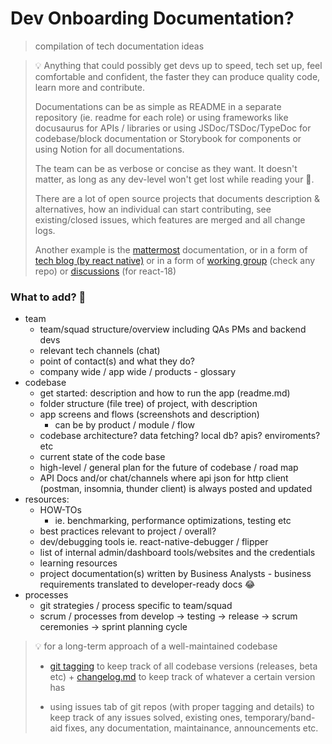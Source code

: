 # Dev Onboarding Documentation?

> compilation of tech documentation ideas
> 


> 💡 Anything that could possibly get devs up to speed, tech set up, feel comfortable and confident, the faster they can produce quality code, learn more and contribute.
>
> Documentations can be as simple as README in a separate repository (ie. readme for each role) or using frameworks like docusaurus for APIs / libraries or using JSDoc/TSDoc/TypeDoc for codebase/block documentation or Storybook for components or using Notion for all documentations.
>
> The team can be as verbose or concise as they want. It doesn't matter, as long as any dev-level won't get lost while reading your 💩.
>
> There are a lot of open source projects that documents description & alternatives, how an individual can start contributing, see existing/closed issues, which features are merged and all change logs.
>
> Another example is the  [mattermost](https://developers.mattermost.com/contribute/getting-started/) documentation, or in a form of [tech blog (by react native)](https://reactnative.dev/blog) or in a form of [working group](https://github.com/reactwg) (check any repo) or [discussions](https://github.com/reactwg/react-18/discussions) (for react-18)

### What to add? 🤔

- team
    - team/squad structure/overview including QAs PMs and backend devs
    - relevant tech channels (chat)
    - point of contact(s) and what they do?
    - company wide / app wide / products - glossary
- codebase
    - get started: description and how to run the app (readme.md)
    - folder structure (file tree) of project, with description
    - app screens and flows (screenshots and description)
        - can be by product / module / flow
    - codebase architecture? data fetching? local db? apis? enviroments? etc
    - current state of the code base
    - high-level / general plan for the future of codebase / road map
    - API Docs and/or chat/channels where api json for http client (postman, insomnia, thunder client) is always posted and updated
- resources:
    - HOW-TOs
        - ie. benchmarking, performance optimizations, testing etc
    - best practices relevant to project / overall?
    - dev/debugging tools ie. react-native-debugger / flipper
    - list of internal admin/dashboard tools/websites and the credentials
    - learning resources
    - project documentation(s) written by Business Analysts - business requirements translated to developer-ready docs 😂
- processes
    - git strategies / process specific to team/squad
    - scrum / processes from develop → testing → release → scrum ceremonies → sprint planning cycle

>
>💡 for a long-term approach of a well-maintained codebase
>
> - [git tagging](https://git-scm.com/docs/git-tag) to keep track of all codebase versions (releases, beta etc) + [changelog.md](https://keepachangelog.com/en/1.0.0/) to keep track of whatever a certain version has
>
> - using issues tab of git repos (with proper tagging and details) to keep track of any issues solved, existing ones, temporary/band-aid fixes, any documentation, maintainance, announcements etc.
